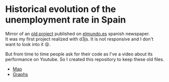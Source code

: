 # Historical evolution of the unemployment rate in Spain

Mirror of an [old project](https://www.elmundo.es/grafico/economia/2014/10/24/544a3a98268e3ece028b456d.html) published on [elmundo.es](https://www.elmundo.es/) spanish
newspaper.  
It was my first project realized with d3js. It is not responsive and I don't want to look into it :stuck_out_tongue_closed_eyes:.

But from time to time people ask for their code as I've a video about its performance on Youtube. So I created this repository to keep these old files.

- [Map](http://luissevillano.github.io/historical-evolution-of-the-unemployment-rate-in-spain/map/)
- [Graphs](http://luissevillano.github.io/historical-evolution-of-the-unemployment-rate-in-spain/graphs/)
